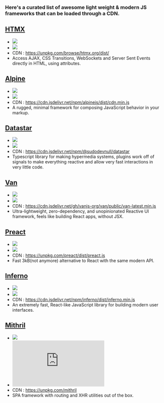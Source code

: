 ### Here's a curated list of awesome light weight & modern JS frameworks that can be loaded through a CDN.

## [HTMX](https://htmx.org/)
  - [![](https://img.shields.io/github/stars/bigskysoftware/htmx.svg?style=social&label=Star)](https://github.com/bigskysoftware/htmx)
  - [![](https://img.shields.io/github/release-date/bigskysoftware/htmx)](https://github.com/bigskysoftware/htmx/releases)
  - CDN : https://unpkg.com/browse/htmx.org/dist/
  - Access AJAX, CSS Transitions, WebSockets and Server Sent Events directly in HTML, using attributes.

## [Alpine](https://alpinejs.dev/)
  - [![](https://img.shields.io/github/stars/alpinejs/alpine.svg?style=social&label=Star)](https://github.com/alpinejs/alpine)
  - [![](https://img.shields.io/github/release-date/alpinejs/alpine)](https://github.com/alpinejs/alpine/releases)
  - CDN : https://cdn.jsdelivr.net/npm/alpinejs/dist/cdn.min.js
  -  A rugged, minimal framework for composing JavaScript behavior in your markup.

## [Datastar](https://data-star.dev/)
- [![](https://img.shields.io/github/stars/delaneyj/datastar.svg?style=social&label=Star)](https://github.com/delaneyj/datastar)
- [![](https://img.shields.io/github/release-date/delaneyj/datastar)](https://github.com/delaneyj/datastar/releases)
- CDN : https://cdn.jsdelivr.net/npm/@sudodevnull/datastar
- Typescript library for making hypermedia systems, plugins work off of signals to make everything reactive and allow very fast interactions in very little code.

## [Van](https://vanjs.org)
  - [![](https://img.shields.io/github/stars/vanjs-org/van.svg?style=social&label=Star)](https://github.com/vanjs-org/van)
  - [![](https://img.shields.io/github/release-date/vanjs-org/van)](https://github.com/vanjs-org/van/releases)
  - CDN : https://cdn.jsdelivr.net/gh/vanjs-org/van/public/van-latest.min.js
  - Ultra-lightweight, zero-dependency, and unopinionated Reactive UI framework, feels like building React apps, without JSX.

## [Preact](https://preactjs.com/)
  - [![](https://img.shields.io/github/stars/preactjs/preact.svg?style=social&label=Star)](https://github.com/preactjs/preact)
  - [![](https://img.shields.io/github/release-date/preactjs/preact)](https://github.com/preactjs/preact/releases)
  - CDN : https://unpkg.com/preact/dist/preact.js
  - Fast 3kB(not anymore) alternative to React with the same modern API.

## [Inferno](https://infernojs.org/)
  - [![](https://img.shields.io/github/stars/infernojs/inferno.svg?style=social&label=Star)](https://github.com/infernojs/inferno)
  - [![](https://img.shields.io/github/release-date/infernojs/inferno)](https://github.com/infernojs/inferno/releases)
  - CDN : https://cdn.jsdelivr.net/npm/inferno/dist/inferno.min.js
  - An extremely fast, React-like JavaScript library for building modern user interfaces.


## [Mithril](https://github.com/MithrilJS/mithril.js)
  - [![](https://img.shields.io/github/stars/MithrilJS/mithril.js.svg?style=social&label=Star)](https://github.com/MithrilJS/mithril.js)
  - [![](https://img.shields.io/github/release-date/MithrilJS/mithril.js)](https://github.com/MithrilJS/mithril.js/releases)
  - CDN : https://unpkg.com/mithril
  - SPA framework with routing and XHR utilities out of the box.
